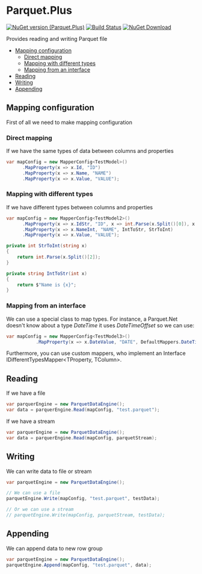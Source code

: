 # Parquet.Plus 

[![NuGet version (Parquet.Plus)](https://img.shields.io/nuget/v/Parquet.Plus.svg?style=flat-square)](https://www.nuget.org/packages/Parquet.Plus)
[![Build Status](https://travis-ci.org/KovtunV/Parquet.Plus.svg?branch=master)](https://travis-ci.org/KovtunV/Parquet.Plus)
[![NuGet Download](https://img.shields.io/nuget/dt/Parquet.Plus.svg?style=flat-square)](https://www.nuget.org/packages/Parquet.Plus)

Provides reading and writing Parquet file 

<!--ts-->
   * [Mapping configuration](#Mapping-configuration)
      * [Direct mapping](#Direct-mapping)
      * [Mapping with different types](#Mapping-with-different-types)
      * [Mapping from an interface](#Mapping-from-an-interface)
   * [Reading](#Reading)
   * [Writing](#Writing)
   * [Appending](#Appending)
<!--te-->

## Mapping configuration
First of all we need to make mapping configuration

### Direct mapping
If we have the same types of data between columns and properties

```csharp
var mapConfig = new MapperConfig<TestModel>()
      .MapProperty(x => x.Id, "ID")
      .MapProperty(x => x.Name, "NAME")
      .MapProperty(x => x.Value, "VALUE");
```
### Mapping with different types
If we have different types between columns and properties
```csharp
var mapConfig = new MapperConfig<TestModel2>()
      .MapProperty(x => x.IdStr, "ID", x => int.Parse(x.Split()[0]), x => x + " modified")
      .MapProperty(x => x.NameInt, "NAME", IntToStr, StrToInt)
      .MapProperty(x => x.Value, "VALUE");

private int StrToInt(string x)
{
    return int.Parse(x.Split()[2]);
}

private string IntToStr(int x)
{
    return $"Name is {x}";
}
```
### Mapping from an interface
We can use a special class to map types. For instance, a Parquet.Net doesn't know about a type *DateTime* it uses *DateTimeOffset* so we can use:
```csharp
var mapConfig = new MapperConfig<TestModel3>()
           .MapProperty(x => x.DateValue, "DATE", DefaultMappers.DateTimeOffsetToDateTime);
```
Furthermore, you can use custom mappers, who implement an Interface IDifferentTypesMapper<TProperty, TColumn>.
## Reading
If we have a file
```csharp
var parquerEngine = new ParquetDataEngine();
var data = parquerEngine.Read(mapConfig, "test.parquet");
```
If we have a stream
```csharp
var parquerEngine = new ParquetDataEngine();
var data = parquerEngine.Read(mapConfig, parquetStream);
```
## Writing
We can write data to file or stream
```csharp
var parquetEngine = new ParquetDataEngine();

// We can use a file
parquetEngine.Write(mapConfig, "test.parquet", testData);

// Or we can use a stream
// parquetEngine.Write(mapConfig, parquetStream, testData);
```
## Appending
We can append data to new row group
```csharp
var parquetEngine = new ParquetDataEngine();
parquetEngine.Append(mapConfig, "test.parquet", data);
```
